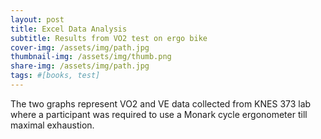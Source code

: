```yaml
---
layout: post
title: Excel Data Analysis
subtitle: Results from VO2 test on ergo bike 
cover-img: /assets/img/path.jpg
thumbnail-img: /assets/img/thumb.png
share-img: /assets/img/path.jpg
tags: #[books, test]
---
```


The two graphs represent VO2 and VE data collected from KNES 373 lab where a participant was required to use a Monark cycle ergonometer till maximal exhaustion. 

